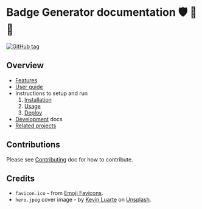 # Badge Generator documentation :shield: :badger: :mage:

[![GitHub tag](https://img.shields.io/github/tag/MichaelCurrin/badge-generator)](https://github.com/MichaelCurrin/badge-generator/releases/?include_prereleases&sort=semver)


## Overview

- [Features](features.md)
- [User guide](user-guide.md)
- Instructions to setup and run
   1. [Installation](installation.md)
   1. [Usage](usage.md)
   1. [Deploy](deploy.md)
- [Development](development/) docs
- [Related projects](related-projects.md)


## Contributions

Please see [Contributing](/CONTRIBUTING.md) doc for how to contribute.


## Credits

- `favicon.ico` - from [Emoji Favicons][].
- `hero.jpeg` cover image - by [Kevin Luarte][] on [Unsplash][].

[Emoji Favicons]: https://favicon.io/emoji-favicons/badger/
[Kevin Luarte]: https://unsplash.com/@luarte_raw?utm_source=unsplash&amp;utm_medium=referral&amp;utm_content=creditCopyText
[Unsplash]: https://unsplash.com/s/photos/badges?utm_source=unsplash&amp;utm_medium=referral&amp;utm_content=creditCopyText
